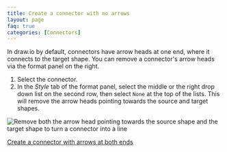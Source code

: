 ```yaml
---
title: Create a connector with no arrows
layout: page
faq: true
categories: [Connectors]
---
```


In draw.io by default, connectors have arrow heads at one end, where it connects to the target shape. You can remove a connector's arrow heads via the format panel on the right.

1. Select the connector.
2. In the _Style_ tab of the format panel, select the middle or the right drop down list on the second row, then select ``None`` at the top of the lists. This will remove the arrow heads pointing towards the source and target shapes.

<img src="/assets/img/blog/connector-no-arrows.gif" style="max-width:100%;height:auto;" alt="Remove both the arrow head pointing towards the source shape and the target shape to turn a connector into a line">

[Create a connector with arrows at both ends](/doc/faq/connector-bidirectional.html)
